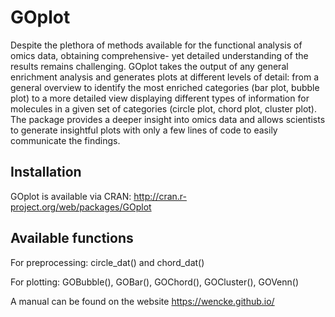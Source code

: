 # GOplot

Despite the plethora of methods available for the functional analysis of omics data, obtaining comprehensive- yet detailed understanding of the results remains challenging. GOplot takes the output of any general enrichment analysis and generates plots at different levels of detail: from a general overview to identify the most enriched categories (bar plot, bubble plot) to a more detailed view displaying different types of information for molecules in a given set of categories (circle plot, chord plot, cluster plot). The package provides a deeper insight into omics data and allows scientists to generate insightful plots with only a few lines of code to easily communicate the findings. 

## Installation

GOplot is available via CRAN: http://cran.r-project.org/web/packages/GOplot

## Available functions

For preprocessing: circle_dat() and chord_dat()

For plotting: GOBubble(), GOBar(), GOChord(), GOCluster(), GOVenn()

A manual can be found on the website https://wencke.github.io/
